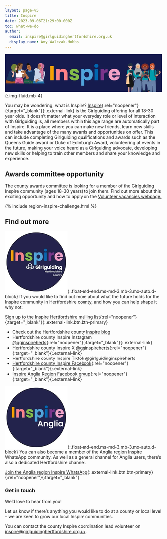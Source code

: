```yaml
---
layout: page-v5
title: Inspire
date: 2023-09-06T21:29:00.000Z
toc: what-we-do
author:
  email: inspire@girlguidinghertfordshire.org.uk
  display_name: Amy Walczak-Hobbs
---
```

![Inspire](/assets/images/2024/06/inspire-banner.webp){:.img-fluid.mb-4}

You may be wondering, what is Inspire? [Inspire](https://www.girlguiding.org.uk/what-we-do/inspire/){:rel="noopener"}{:target="_blank"}{:.external-link} is the Girlguiding offering for all 18-30 year olds. It doesn’t matter what your everyday role or level of interaction with Girlguiding is, all members within this age range are automatically part of Inspire. It is a place where you can make new friends, learn new skills and take advantage of the many awards and opportunities on offer. This can include completing Girlguiding qualifications and awards such as the Queens Guide award or Duke of Edinburgh Award, volunteering at events in the future, making your voice heard as a Girlguiding advocate, developing new skills or helping to train other members and share your knowledge and experience.

## Awards committee opportunity

The county awards committee is looking for a member of the Girlguiding Inspire community (ages 18-30 years) to join them. Find out more about this exciting opportunity and how to apply on the [Volunteer vacancies webpage.](/get-involved/vacancies/#awards-committee-member-inspire)

{% include region-inspire-challenge.html %}

## Find out more

![Inspire Hertfordshire logo](/assets/images/2025/02/inspire-herts-logo.webp){:.float-md-end.ms-md-3.mb-3.mx-auto.d-block}
If you would like to find out more about what the future holds for the Inspire community in Hertfordshire county, and how you can help shape it why not:

[Sign up to the Inspire Hertfordshire mailing list](https://forms.office.com/Pages/ResponsePage.aspx?id=3yob_CzTykeMNWNnWM6OwczGfA2WEfJBqWr-IKbcP0lUNUUwMThRV0VFNDRBMTdKNUtUV1BGRU5BUS4u){:rel="noopener"}{:target="_blank"}{:.external-link.btn.btn-primary}

- Check out the Hertfordshire county [Inspire blog](blog/)
- Hertfordshire county Inspire Instagram [@gginspireherts](https://www.instagram.com/gginspireherts/){:rel="noopener"}{:target="_blank"}{:.external-link}
- Hertfordshire county Inspire X  [@gginspireherts](https://x.com/gginspireherts){:rel="noopener"}{:target="_blank"}{:.external-link}
- Hertfordshire county Inspire Tiktok @girlguidinginspireherts
- [Hertfordshire county Inspire Facebook](https://www.facebook.com/share/164S9AsGdv/?mibextid=wwXIfr){:rel="noopener"}{:target="_blank"}{:.external-link}
- [Inspire Anglia Region Facebook group](https://www.facebook.com/groups/472146129995847){:rel="noopener"}{:target="_blank"}{:.external-link}

![Inspire Anglia logo](/assets/images/2024/06/inspireanglia.webp){:.float-md-end.ms-md-3.mb-3.mx-auto.d-block}
You can also become a member of the Anglia region Inspire WhatsApp community. As well as a general channel for Anglia users, there’s also a dedicated Hertfordshire channel.

[Join the Anglia region Inspire WhatsApp](https://chat.whatsapp.com/LLHzY6KdmhpFETHuyqZBkL){:.external-link.btn.btn-primary}{:rel="noopener"}{:target="_blank"}

### Get in touch

We’d love to hear from you!  

Let us know if there’s anything you would like to do at a county or local level – we are keen to grow our local Inspire communities.

You can contact the county Inspire coordination lead volunteer on <inspire@girlguidinghertfordshire.org.uk>.
